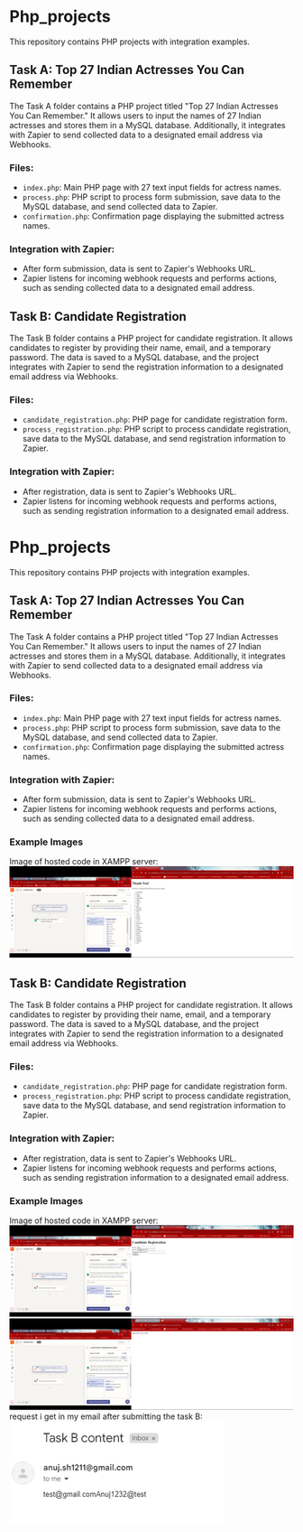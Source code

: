 # Php_projects

This repository contains PHP projects with integration examples.

## Task A: Top 27 Indian Actresses You Can Remember

The Task A folder contains a PHP project titled "Top 27 Indian Actresses You Can Remember." It allows users to input the names of 27 Indian actresses and stores them in a MySQL database. Additionally, it integrates with Zapier to send collected data to a designated email address via Webhooks.

### Files:
- `index.php`: Main PHP page with 27 text input fields for actress names.
- `process.php`: PHP script to process form submission, save data to the MySQL database, and send collected data to Zapier.
- `confirmation.php`: Confirmation page displaying the submitted actress names.

### Integration with Zapier:
- After form submission, data is sent to Zapier's Webhooks URL.
- Zapier listens for incoming webhook requests and performs actions, such as sending collected data to a designated email address.

## Task B: Candidate Registration

The Task B folder contains a PHP project for candidate registration. It allows candidates to register by providing their name, email, and a temporary password. The data is saved to a MySQL database, and the project integrates with Zapier to send the registration information to a designated email address via Webhooks.

### Files:
- `candidate_registration.php`: PHP page for candidate registration form.
- `process_registration.php`: PHP script to process candidate registration, save data to the MySQL database, and send registration information to Zapier.

### Integration with Zapier:
- After registration, data is sent to Zapier's Webhooks URL.
- Zapier listens for incoming webhook requests and performs actions, such as sending registration information to a designated email address.
# Php_projects

This repository contains PHP projects with integration examples.

## Task A: Top 27 Indian Actresses You Can Remember

The Task A folder contains a PHP project titled "Top 27 Indian Actresses You Can Remember." It allows users to input the names of 27 Indian actresses and stores them in a MySQL database. Additionally, it integrates with Zapier to send collected data to a designated email address via Webhooks.

### Files:
- `index.php`: Main PHP page with 27 text input fields for actress names.
- `process.php`: PHP script to process form submission, save data to the MySQL database, and send collected data to Zapier.
- `confirmation.php`: Confirmation page displaying the submitted actress names.

### Integration with Zapier:
- After form submission, data is sent to Zapier's Webhooks URL.
- Zapier listens for incoming webhook requests and performs actions, such as sending collected data to a designated email address.

### Example Images

Image of hosted code in XAMPP server:
![Task A Image](https://github.com/Mr-AnujShukla/Php_Projects/blob/main/task%20A/Screenshot%20(71).png)



## Task B: Candidate Registration

The Task B folder contains a PHP project for candidate registration. It allows candidates to register by providing their name, email, and a temporary password. The data is saved to a MySQL database, and the project integrates with Zapier to send the registration information to a designated email address via Webhooks.

### Files:
- `candidate_registration.php`: PHP page for candidate registration form.
- `process_registration.php`: PHP script to process candidate registration, save data to the MySQL database, and send registration information to Zapier.

### Integration with Zapier:
- After registration, data is sent to Zapier's Webhooks URL.
- Zapier listens for incoming webhook requests and performs actions, such as sending registration information to a designated email address.

### Example Images

Image of hosted code in XAMPP server:
![Task B Image](https://github.com/Mr-AnujShukla/Php_Projects/blob/main/task%20B/Screenshot%20(73).png)
![Task B Image](https://github.com/Mr-AnujShukla/Php_Projects/blob/main/task%20B/Screenshot%20(72).png)
request i get in my email after submitting the task B:
![Task B Image Email ](https://github.com/Mr-AnujShukla/Php_Projects/blob/main/task%20B/image.png)


